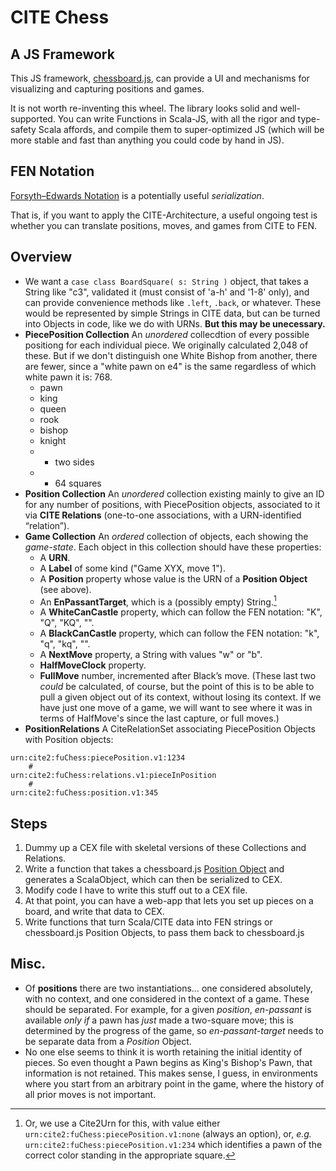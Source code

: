 # CITE Chess 

## A JS Framework

This JS framework, [chessboard.js](https://chessboardjs.com/index.html), can provide a UI and mechanisms for visualizing and capturing positions and games.

It is not worth re-inventing this wheel. The library looks solid and well-supported. You can write Functions in Scala-JS, with all the rigor and type-safety Scala affords, and compile them to super-optimized JS (which will be more stable and fast than anything you could code by hand in JS).

## FEN Notation

[Forsyth–Edwards Notation](https://en.wikipedia.org/wiki/Forsyth–Edwards_Notation) is a potentially useful *serialization*. 

That is, if you want to apply the CITE-Architecture, a useful ongoing test is whether you can translate positions, moves, and games from CITE to FEN. 

## Overview

- We want a `case class BoardSquare( s: String )` object, that takes a String like "c3", validated it (must consist of 'a-h' and '1-8' only), and can provide convenience methods like `.left`, `.back`, or whatever. These would be represented by simple Strings in CITE data, but can be turned into Objects in code, like we do with URNs. **But this may be unecessary.**
- **PiecePosition Collection** An *unordered* collecdtion of every possible positiong for each individual piece. We originally calculated 2,048 of these. But if we don't distinguish one White Bishop from another, there are fewer, since a "white pawn on e4" is the same regardless of which white pawn it is: 768.
	- pawn
	- king
	- queen
	- rook
	- bishop
	- knight
	- * two sides
	- * 64 squares
- **Position Collection** An *unordered* collection existing mainly to give an ID for any number of  positions, with PiecePosition objects, associated to it via **CITE Relations** (one-to-one associations, with a URN-identified “relation”).
- **Game Collection** An *ordered* collection of objects, each showing the *game-state*. Each object in this collection should have these properties:
	- A **URN**.
	- A **Label** of some kind ("Game XYX, move 1").
	- A **Position** property whose value is the URN of a **Position Object** (see above).
	- An **EnPassantTarget**, which is a (possibly empty) String.[^ep]
	- A **WhiteCanCastle** property, which can follow the FEN notation: "K", "Q", "KQ", "".
	- A **BlackCanCastle** property, which can follow the FEN notation: "k", "q", "kq", "".
	- A **NextMove** property, a String with values "w" or "b".
	- **HalfMoveClock** property. 
	- **FullMove** number, incremented after Black’s move. (These last two *could* be calculated, of course, but the point of this is to be able to pull a given object out of its context, without losing its context. If we have just one move of a game, we will want to see where it was in terms of HalfMove's since the last capture, or full moves.)
- **PositionRelations** A CiteRelationSet associating PiecePosition Objects with Position objects:

~~~
urn:cite2:fuChess:piecePosition.v1:1234
	#
urn:cite2:fuChess:relations.v1:pieceInPosition
	#
urn:cite2:fuChess:position.v1:345
~~~


[^ep]: Or, we use a Cite2Urn for this, with value either `urn:cite2:fuChess:piecePosition.v1:none` (always an option), or, *e.g.* `urn:cite2:fuChess:piecePosition.v1:234` which identifies a pawn of the correct color standing in the appropriate square.


## Steps

1. Dummy up a CEX file with skeletal versions of these Collections and Relations.
1. Write a function that takes a chessboard.js [Position Object](https://chessboardjs.com/examples.html#1003) and generates a ScalaObject, which can then be serialized to CEX.
1. Modify code I have to write this stuff out to a CEX file.
1. At that point, you can have a web-app that lets you set up pieces on a board, and write that data to CEX.
1. Write functions that turn Scala/CITE data into FEN strings or chessboard.js Position Objects, to pass them back to chessboard.js

## Misc.

- Of **positions** there are two instantiations… one considered absolutely, with no context, and one considered in the context of a game. These should be separated. For example, for a given *position*, *en-passant* is available *only if* a pawn has *just* made a two-square move; this is determined by the progress of the game, so *en-passant-target* needs to be separate data from a *Position* Object.
- No one else seems to think it is worth retaining the initial identity of pieces. So even thought a Pawn begins as King's Bishop's Pawn, that information is not retained. This makes sense, I guess, in environments where you start from an arbitrary point in the game, where the history of all prior moves is not important.



